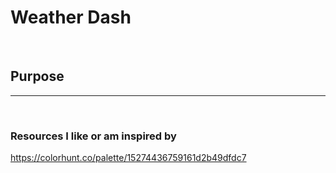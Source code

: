 # Weather Dash
&nbsp;

## Purpose
***

&nbsp;

### Resources I like or am inspired by
https://colorhunt.co/palette/15274436759161d2b49dfdc7